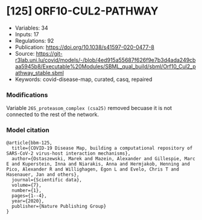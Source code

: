 # \[125\] ORF10-CUL2-PATHWAY

 - Variables: 34
 - Inputs: 17
 - Regulations: 92
 - Publication: https://doi.org/10.1038/s41597-020-0477-8
 - Source: https://git-r3lab.uni.lu/covid/models/-/blob/4ed915a55687f626f9e7b3d4ada249cbaa5945b8/Executable%20Modules/SBML_qual_build/sbml/Orf10_Cul2_pathway_stable.sbml
 - Keywords: covid-disease-map, curated, casq, repaired


### Modifications

Variable `26S_proteasom_complex (csa25)` removed becuase it is not connected to the rest of the network.



### Model citation

```
@article{bbm-125,
  title={COVID-19 Disease Map, building a computational repository of SARS-CoV-2 virus-host interaction mechanisms},
  author={Ostaszewski, Marek and Mazein, Alexander and Gillespie, Marc E and Kuperstein, Inna and Niarakis, Anna and Hermjakob, Henning and Pico, Alexander R and Willighagen, Egon L and Evelo, Chris T and Hasenauer, Jan and others},
  journal={Scientific data},
  volume={7},
  number={1},
  pages={1--4},
  year={2020},
  publisher={Nature Publishing Group}
}

```

